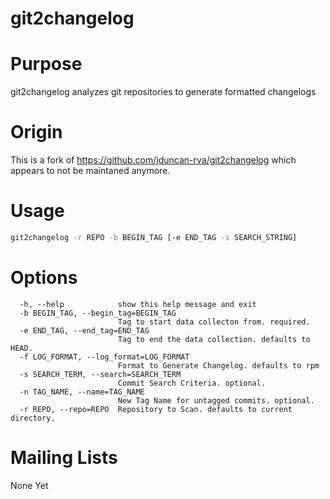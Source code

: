 git2changelog
=============

# Purpose
git2changelog analyzes git repositories to generate formatted changelogs

# Origin

This is a fork of https://github.com/jduncan-rva/git2changelog
which appears to not be maintaned anymore.

# Usage
```bash
git2changelog -r REPO -b BEGIN_TAG [-e END_TAG -s SEARCH_STRING]
```
# Options
```
  -h, --help            show this help message and exit
  -b BEGIN_TAG, --begin_tag=BEGIN_TAG
                        Tag to start data collecton from. required.
  -e END_TAG, --end_tag=END_TAG
                        Tag to end the data collection. defaults to HEAD.
  -f LOG_FORMAT, --log_format=LOG_FORMAT
                        Format to Generate Changelog. defaults to rpm
  -s SEARCH_TERM, --search=SEARCH_TERM
                        Commit Search Criteria. optional.
  -n TAG_NAME, --name=TAG_NAME
                        New Tag Name for untagged commits. optional.
  -r REPO, --repo=REPO  Repository to Scan. defaults to current directory.

```


# Mailing Lists
None Yet
